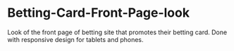 # Betting-Card-Front-Page-look

Look of the front page of betting site that promotes their betting card.
Done with responsive design for tablets and phones.
